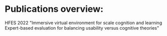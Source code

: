 # Publications overview:

HFES 2022 
"Immersive virtual environment for scale cognition and learning Expert-based evaluation for balancing usability versus cognitive theories"
